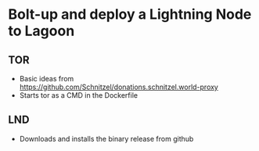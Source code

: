 # Bolt-up and deploy a Lightning Node to Lagoon

## TOR
 - Basic ideas from https://github.com/Schnitzel/donations.schnitzel.world-proxy
 - Starts tor as a CMD in the Dockerfile

## LND
 - Downloads and installs the binary release from github


